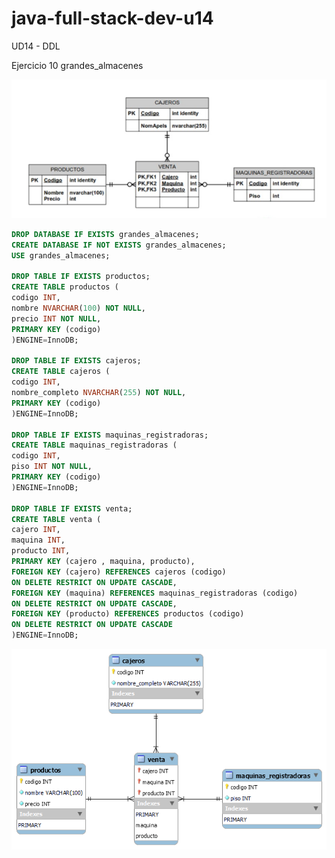 # java-full-stack-dev-u14
UD14 - DDL

Ejercicio 10 grandes_almacenes


![image](https://github.com/JagaScripts/java-full-stack-dev-u14/blob/master/ejercicio_diez/grandes_almacenes.jpg)

``` sql
DROP DATABASE IF EXISTS grandes_almacenes;
CREATE DATABASE IF NOT EXISTS grandes_almacenes;
USE grandes_almacenes;

DROP TABLE IF EXISTS productos;
CREATE TABLE productos (
codigo INT,
nombre NVARCHAR(100) NOT NULL,
precio INT NOT NULL,
PRIMARY KEY (codigo)
)ENGINE=InnoDB;

DROP TABLE IF EXISTS cajeros;
CREATE TABLE cajeros (
codigo INT,
nombre_completo NVARCHAR(255) NOT NULL,
PRIMARY KEY (codigo)
)ENGINE=InnoDB;

DROP TABLE IF EXISTS maquinas_registradoras;
CREATE TABLE maquinas_registradoras (
codigo INT,
piso INT NOT NULL,
PRIMARY KEY (codigo)
)ENGINE=InnoDB;

DROP TABLE IF EXISTS venta;
CREATE TABLE venta (
cajero INT,
maquina INT,
producto INT,
PRIMARY KEY (cajero , maquina, producto),
FOREIGN KEY (cajero) REFERENCES cajeros (codigo)
ON DELETE RESTRICT ON UPDATE CASCADE,
FOREIGN KEY (maquina) REFERENCES maquinas_registradoras (codigo)
ON DELETE RESTRICT ON UPDATE CASCADE,
FOREIGN KEY (producto) REFERENCES productos (codigo)
ON DELETE RESTRICT ON UPDATE CASCADE
)ENGINE=InnoDB;
```

![image](https://github.com/JagaScripts/java-full-stack-dev-u14/blob/master/ejercicio_diez/grandes_almacenes.png)
